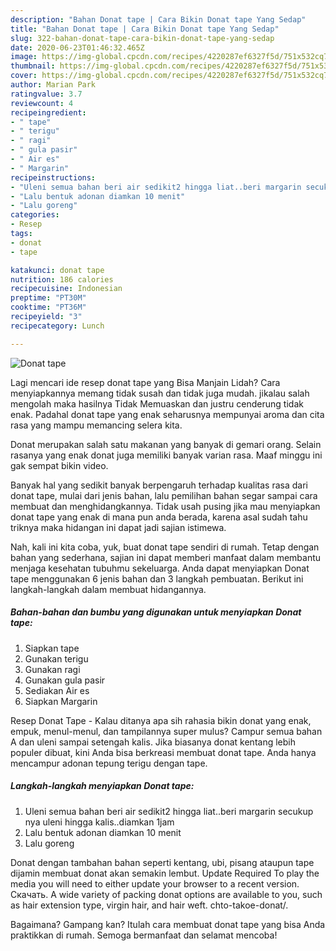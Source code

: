 ```yaml
---
description: "Bahan Donat tape | Cara Bikin Donat tape Yang Sedap"
title: "Bahan Donat tape | Cara Bikin Donat tape Yang Sedap"
slug: 322-bahan-donat-tape-cara-bikin-donat-tape-yang-sedap
date: 2020-06-23T01:46:32.465Z
image: https://img-global.cpcdn.com/recipes/4220287ef6327f5d/751x532cq70/donat-tape-foto-resep-utama.jpg
thumbnail: https://img-global.cpcdn.com/recipes/4220287ef6327f5d/751x532cq70/donat-tape-foto-resep-utama.jpg
cover: https://img-global.cpcdn.com/recipes/4220287ef6327f5d/751x532cq70/donat-tape-foto-resep-utama.jpg
author: Marian Park
ratingvalue: 3.7
reviewcount: 4
recipeingredient:
- " tape"
- " terigu"
- " ragi"
- " gula pasir"
- " Air es"
- " Margarin"
recipeinstructions:
- "Uleni semua bahan beri air sedikit2 hingga liat..beri margarin secukup nya uleni hingga kalis..diamkan 1jam"
- "Lalu bentuk adonan diamkan 10 menit"
- "Lalu goreng"
categories:
- Resep
tags:
- donat
- tape

katakunci: donat tape 
nutrition: 186 calories
recipecuisine: Indonesian
preptime: "PT30M"
cooktime: "PT36M"
recipeyield: "3"
recipecategory: Lunch

---
```



![Donat tape](https://img-global.cpcdn.com/recipes/4220287ef6327f5d/751x532cq70/donat-tape-foto-resep-utama.jpg)

Lagi mencari ide resep donat tape yang Bisa Manjain Lidah? Cara menyiapkannya memang tidak susah dan tidak juga mudah. jikalau salah mengolah maka hasilnya Tidak Memuaskan dan justru cenderung tidak enak. Padahal donat tape yang enak seharusnya mempunyai aroma dan cita rasa yang mampu memancing selera kita.

Donat merupakan salah satu makanan yang banyak di gemari orang. Selain rasanya yang enak donat juga memiliki banyak varian rasa. Maaf minggu ini gak sempat bikin video.

Banyak hal yang sedikit banyak berpengaruh terhadap kualitas rasa dari donat tape, mulai dari jenis bahan, lalu pemilihan bahan segar sampai cara membuat dan menghidangkannya. Tidak usah pusing jika mau menyiapkan donat tape yang enak di mana pun anda berada, karena asal sudah tahu triknya maka hidangan ini dapat jadi sajian istimewa.


Nah, kali ini kita coba, yuk, buat donat tape sendiri di rumah. Tetap dengan bahan yang sederhana, sajian ini dapat memberi manfaat dalam membantu menjaga kesehatan tubuhmu sekeluarga. Anda dapat menyiapkan Donat tape menggunakan 6 jenis bahan dan 3 langkah pembuatan. Berikut ini langkah-langkah dalam membuat hidangannya.

<!--inarticleads1-->

##### Bahan-bahan dan bumbu yang digunakan untuk menyiapkan Donat tape:

1. Siapkan  tape
1. Gunakan  terigu
1. Gunakan  ragi
1. Gunakan  gula pasir
1. Sediakan  Air es
1. Siapkan  Margarin


Resep Donat Tape - Kalau ditanya apa sih rahasia bikin donat yang enak, empuk, menul-menul, dan tampilannya super mulus? Campur semua bahan A dan uleni sampai setengah kalis. Jika biasanya donat kentang lebih populer dibuat, kini Anda bisa berkreasi membuat donat tape. Anda hanya mencampur adonan tepung terigu dengan tape. 

<!--inarticleads2-->

##### Langkah-langkah menyiapkan Donat tape:

1. Uleni semua bahan beri air sedikit2 hingga liat..beri margarin secukup nya uleni hingga kalis..diamkan 1jam
1. Lalu bentuk adonan diamkan 10 menit
1. Lalu goreng


Donat dengan tambahan bahan seperti kentang, ubi, pisang ataupun tape dijamin membuat donat akan semakin lembut. Update Required To play the media you will need to either update your browser to a recent version. Скачать. A wide variety of packing donat options are available to you, such as hair extension type, virgin hair, and hair weft. chto-takoe-donat/. 

Bagaimana? Gampang kan? Itulah cara membuat donat tape yang bisa Anda praktikkan di rumah. Semoga bermanfaat dan selamat mencoba!
